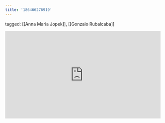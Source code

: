```yaml
---
title: '186466276919'
---
```

tagged: [[Anna Maria Jopek]], [[Gonzalo Rubalcaba]]
<iframe allow="accelerometer; autoplay; clipboard-write; encrypted-media; gyroscope; picture-in-picture" allowfullscreen="" frameborder="0" height="281" id="youtube_iframe" src="https://www.youtube.com/embed/Zd21a9hijGU?feature=oembed&amp;enablejsapi=1&amp;origin=https://safe.txmblr.com&amp;wmode=opaque" width="500"></iframe>